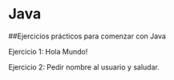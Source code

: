 # Java


##Ejercicios prácticos para comenzar con Java



Ejercicio 1: Hola Mundo!

Ejercicio 2: Pedir nombre al usuario y saludar.
